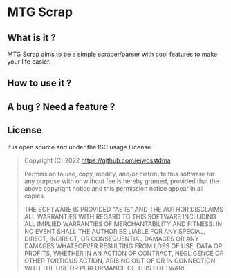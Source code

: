 # MTG Scrap

## What is it ?
MTG Scrap aims to be a simple scraper/parser with cool features to make your life easier.

## How to use it ?

## A bug ? Need a feature ?

## License
It is open source and under the ISC usage License.

>Copyright (C) 2022 https://github.com/eiwosstdma
>
>Permission to use, copy, modify, and/or distribute this software for any
>purpose with or without fee is hereby granted, provided that the above
>copyright notice and this permission notice appear in all copies.
> 
>THE SOFTWARE IS PROVIDED "AS IS" AND THE AUTHOR DISCLAIMS ALL WARRANTIES
>WITH REGARD TO THIS SOFTWARE INCLUDING ALL IMPLIED WARRANTIES OF
>MERCHANTABILITY AND FITNESS. IN NO EVENT SHALL THE AUTHOR BE LIABLE FOR
>ANY SPECIAL, DIRECT, INDIRECT, OR CONSEQUENTIAL DAMAGES OR ANY DAMAGES
>WHATSOEVER RESULTING FROM LOSS OF USE, DATA OR PROFITS, WHETHER IN AN ACTION
>OF CONTRACT, NEGLIGENCE OR OTHER TORTIOUS ACTION, ARISING OUT OF OR IN
>CONNECTION WITH THE USE OR PERFORMANCE OF THIS SOFTWARE.
